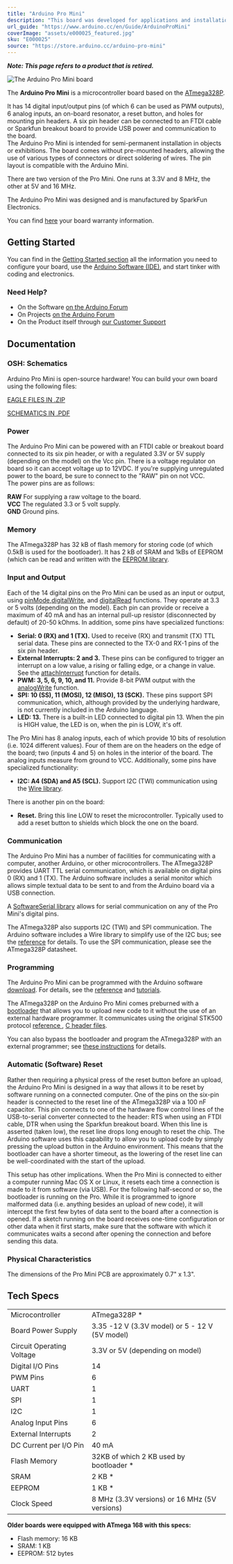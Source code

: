 ```yaml
---
title: "Arduino Pro Mini"
description: "This board was developed for applications and installations where space is premium and projects are made as permanent set ups. Small, available in 3.3 V and 5 V versions, powered by ATmega328P."
url_guide: "https://www.arduino.cc/en/Guide/ArduinoProMini"
coverImage: "assets/e000025_featured.jpg"
sku: "E000025"
source: "https://store.arduino.cc/arduino-pro-mini"
---
```


***Note: This page refers to a product that is retired.***

![The Arduino Pro Mini board](./assets/e000025_featured.jpg)

The **Arduino Pro Mini** is a microcontroller board based on the [ATmega328P](http://www.atmel.com/Images/Atmel-8271-8-bit-AVR-Microcontroller-ATmega48A-48PA-88A-88PA-168A-168PA-328-328P_datasheet.pdf).  

It has 14 digital input/output pins (of which 6 can be used as PWM outputs), 6 analog inputs, an on-board resonator, a reset button, and holes for mounting pin headers. A six pin header can be connected to an FTDI cable or Sparkfun breakout board to provide USB power and communication to the board.  
The Arduino Pro Mini is intended for semi-permanent installation in objects or exhibitions. The board comes without pre-mounted headers, allowing the use of various types of connectors or direct soldering of wires. The pin layout is compatible with the Arduino Mini.   

There are two version of the Pro Mini. One runs at 3.3V and 8 MHz, the other at 5V and 16 MHz.   

The Arduino Pro Mini was designed and is manufactured by SparkFun Electronics.

You can find [here](https://www.arduino.cc/en/Main/warranty) your board warranty information.

## Getting Started

You can find in the [Getting Started section](https://www.arduino.cc/en/Guide/ArduinoProMini) all the information you need to configure your board, use the [Arduino Software (IDE)](https://www.arduino.cc/en/Main/Software), and start tinker with coding and electronics.

### Need Help?

* On the Software [on the Arduino Forum](https://forum.arduino.cc/index.php?board=63.0)
* On Projects [on the Arduino Forum](https://forum.arduino.cc/index.php?board=3.0)
* On the Product itself through [our Customer Support](https://support.arduino.cc/hc)

## Documentation 

### OSH: Schematics

Arduino Pro Mini is open-source hardware! You can build your own board using the following files:

[EAGLE FILES IN .ZIP](https://www.arduino.cc/en/uploads/Main/arduino-pro-mini-reference-design.zip) 

[SCHEMATICS IN .PDF](https://www.arduino.cc/en/uploads/Main/Arduino-Pro-Mini-schematic.pdf)

### Power

The Arduino Pro Mini can be powered with an FTDI cable or breakout board connected to its six pin header, or with a regulated 3.3V or 5V supply (depending on the model) on the Vcc pin. There is a voltage regulator on board so it can accept voltage up to 12VDC. If you're supplying unregulated power to the board, be sure to connect to the "RAW" pin on not VCC.  
The power pins are as follows: 

**RAW** For supplying a raw voltage to the board.  
**VCC** The regulated 3.3 or 5 volt supply.  
**GND** Ground pins. 

### Memory

The ATmega328P has 32 kB of flash memory for storing code (of which 0.5kB is used for the bootloader). It has 2 kB of SRAM and 1kBs of EEPROM (which can be read and written with the [EEPROM library](http://www.arduino.cc/en/Reference/EEPROM). 

### Input and Output

Each of the 14 digital pins on the Pro Mini can be used as an input or output, using [pinMode](https://www.arduino.cc/reference/en/language/functions/digital-io/pinmode/),[digitalWrite](https://www.arduino.cc/reference/en/language/functions/digital-io/digitalwrite/), and [digitalRead](https://www.arduino.cc/reference/en/language/functions/digital-io/digitalread/) functions. They operate at 3.3 or 5 volts (depending on the model). Each pin can provide or receive a maximum of 40 mA and has an internal pull-up resistor (disconnected by default) of 20-50 kOhms. In addition, some pins have specialized functions:

* **Serial: 0 (RX) and 1 (TX).** Used to receive (RX) and transmit (TX) TTL serial data. These pins are connected to the TX-0 and RX-1 pins of the six pin header.
* **External Interrupts: 2 and 3.** These pins can be configured to trigger an interrupt on a low value, a rising or falling edge, or a change in value. See the [attachInterrupt](https://www.arduino.cc/reference/en/language/functions/external-interrupts/attachinterrupt/) function for details.
* **PWM: 3, 5, 6, 9, 10, and 11.** Provide 8-bit PWM output with the [analogWrite](https://www.arduino.cc/reference/en/language/functions/analog-io/analogwrite/) function.
* **SPI: 10 (SS), 11 (MOSI), 12 (MISO), 13 (SCK).** These pins support SPI communication, which, although provided by the underlying hardware, is not currently included in the Arduino language.
* **LED: 13.** There is a built-in LED connected to digital pin 13\. When the pin is HIGH value, the LED is on, when the pin is LOW, it's off.
  
The Pro Mini has 8 analog inputs, each of which provide 10 bits of resolution (i.e. 1024 different values). Four of them are on the headers on the edge of the board; two (inputs 4 and 5) on holes in the interior of the board. The analog inputs measure from ground to VCC. Additionally, some pins have specialized functionality:

* **I2C: A4 (SDA) and A5 (SCL).** Support I2C (TWI) communication using the [Wire library](https://www.arduino.cc/reference/en/language/functions/communication/wire/).

There is another pin on the board:

* **Reset.** Bring this line LOW to reset the microcontroller. Typically used to add a reset button to shields which block the one on the board.

### Communication

The Arduino Pro Mini has a number of facilities for communicating with a computer, another Arduino, or other microcontrollers. The ATmega328P provides UART TTL serial communication, which is available on digital pins 0 (RX) and 1 (TX). The Arduino software includes a serial monitor which allows simple textual data to be sent to and from the Arduino board via a USB connection.  

A [SoftwareSerial library](http://www.arduino.cc/en/Reference/SoftwareSerial) allows for serial communication on any of the Pro Mini's digital pins.   

The ATmega328P also supports I2C (TWI) and SPI communication. The Arduino software includes a Wire library to simplify use of the I2C bus; see the [reference](https://www.arduino.cc/reference/en/language/functions/communication/wire/) for details. To use the SPI communication, please see the ATmega328P datasheet.

### Programming

The Arduino Pro Mini can be programmed with the Arduino software [download](https://www.arduino.cc/en/software). For details, see the [reference](https://www.arduino.cc/reference/en/) and [tutorials](https://docs.arduino.cc/tutorials/).   

The ATmega328P on the Arduino Pro Mini comes preburned with a [bootloader](https://docs.arduino.cc/hacking/software/Bootloader) that allows you to upload new code to it without the use of an external hardware programmer. It communicates using the original STK500 protocol [reference ](http://www.atmel.com/dyn/resources/prod_documents/doc2525.pdf), [C header files](http://www.atmel.com/dyn/resources/prod_documents/avr061.zip).   

You can also bypass the bootloader and program the ATmega328P with an external programmer; see [these instructions](https://docs.arduino.cc/hacking/software/Programmer) for details. 

### Automatic (Software) Reset

Rather then requiring a physical press of the reset button before an upload, the Arduino Pro Mini is designed in a way that allows it to be reset by software running on a connected computer. One of the pins on the six-pin header is connected to the reset line of the ATmega328P via a 100 nF capacitor. This pin connects to one of the hardware flow control lines of the USB-to-serial converter connected to the header: RTS when using an FTDI cable, DTR when using the Sparkfun breakout board. When this line is asserted (taken low), the reset line drops long enough to reset the chip. The Arduino software uses this capability to allow you to upload code by simply pressing the upload button in the Arduino environment. This means that the bootloader can have a shorter timeout, as the lowering of the reset line can be well-coordinated with the start of the upload.   

This setup has other implications. When the Pro Mini is connected to either a computer running Mac OS X or Linux, it resets each time a connection is made to it from software (via USB). For the following half-second or so, the bootloader is running on the Pro. While it is programmed to ignore malformed data (i.e. anything besides an upload of new code), it will intercept the first few bytes of data sent to the board after a connection is opened. If a sketch running on the board receives one-time configuration or other data when it first starts, make sure that the software with which it communicates waits a second after opening the connection and before sending this data. 

### Physical Characteristics

The dimensions of the Pro Mini PCB are approximately 0.7" x 1.3".

## Tech Specs

|                           |                                                |
| ------------------------- | ---------------------------------------------- |
| Microcontroller           | ATmega328P \*                                  |
| Board Power Supply        | 3.35 -12 V (3.3V model) or 5 - 12 V (5V model) |
| Circuit Operating Voltage | 3.3V or 5V (depending on model)                |
| Digital I/O Pins          | 14                                             |
| PWM Pins                  | 6                                              |
| UART                      | 1                                              |
| SPI                       | 1                                              |
| I2C                       | 1                                              |
| Analog Input Pins         | 6                                              |
| External Interrupts       | 2                                              |
| DC Current per I/O Pin    | 40 mA                                          |
| Flash Memory              | 32KB of which 2 KB used by bootloader \*       |
| SRAM                      | 2 KB \*                                        |
| EEPROM                    | 1 KB \*                                        |
| Clock Speed               | 8 MHz (3.3V versions) or 16 MHz (5V versions)  |

**Older boards were equipped with ATmega 168 with this specs:**   

- Flash memory: 16 KB  
- SRAM: 1 KB   
- EEPROM: 512 bytes